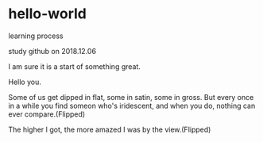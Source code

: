 # hello-world
learning process

study github on 2018.12.06

I am sure it is a start of something great.

Hello you.

Some of us get dipped in flat, some in satin, some in gross. But every
once in a while you find someon who's iridescent, and when you do,
nothing can ever compare.(Flipped)

The higher I got, the more amazed I was by the view.(Flipped)
